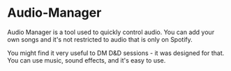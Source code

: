 # Audio-Manager
Audio Manager is a tool used to quickly control audio. You can add your own songs and it's not restricted to audio that is only on Spotify.

You might find it very useful to DM D&D sessions - it was designed for that. You can use music, sound effects, and it's easy to use.
